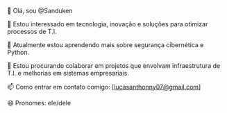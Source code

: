 👋 Olá, sou @Sanduken

👀 Estou interessado em tecnologia, inovação e soluções para otimizar processos de T.I.

🌱 Atualmente estou aprendendo mais sobre segurança cibernética e Python.

💞️ Estou procurando colaborar em projetos que envolvam infraestrutura de T.I. e melhorias em sistemas empresariais.

📫 Como entrar em contato comigo: [lucasanthonny07@gmail.com]

😄 Pronomes: ele/dele
<!---
Sanduken/Sanduken is a ✨ special ✨ repository because its `README.md` (this file) appears on your GitHub profile.
You can click the Preview link to take a look at your changes.
--->
